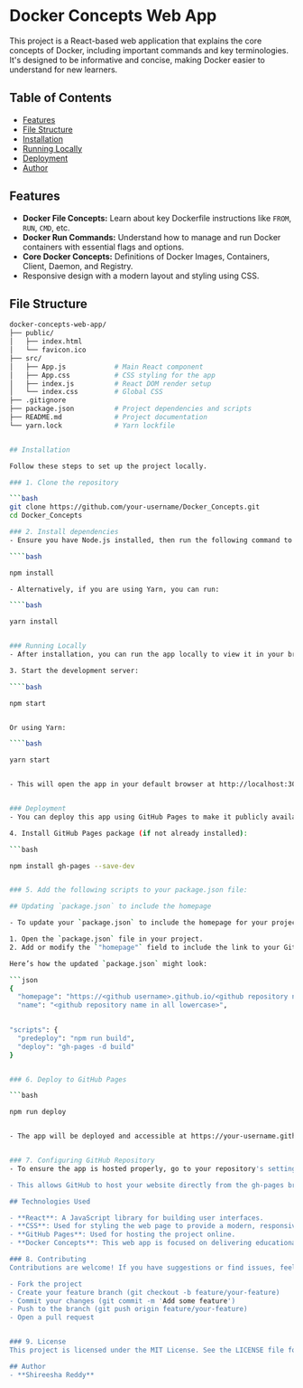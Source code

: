 # Docker Concepts Web App

This project is a React-based web application that explains the core concepts of Docker, including important commands and key terminologies. It's designed to be informative and concise, making Docker easier to understand for new learners.

## Table of Contents

- [Features](#features)
- [File Structure](#file-structure)
- [Installation](#installation)
- [Running Locally](#running-locally)
- [Deployment](#deployment)
- [Author](#author)

## Features

- **Docker File Concepts:** Learn about key Dockerfile instructions like `FROM`, `RUN`, `CMD`, etc.
- **Docker Run Commands:** Understand how to manage and run Docker containers with essential flags and options.
- **Core Docker Concepts:** Definitions of Docker Images, Containers, Client, Daemon, and Registry.
- Responsive design with a modern layout and styling using CSS.

## File Structure

```bash
docker-concepts-web-app/
├── public/
│   ├── index.html
│   └── favicon.ico
├── src/
│   ├── App.js            # Main React component
│   ├── App.css           # CSS styling for the app
│   ├── index.js          # React DOM render setup
│   └── index.css         # Global CSS
├── .gitignore
├── package.json          # Project dependencies and scripts
├── README.md             # Project documentation
└── yarn.lock             # Yarn lockfile


## Installation

Follow these steps to set up the project locally.

### 1. Clone the repository

```bash
git clone https://github.com/your-username/Docker_Concepts.git
cd Docker_Concepts

### 2. Install dependencies
- Ensure you have Node.js installed, then run the following command to install the necessary dependencies.

````bash

npm install

- Alternatively, if you are using Yarn, you can run:

````bash

yarn install


### Running Locally
- After installation, you can run the app locally to view it in your browser.

3. Start the development server:

````bash

npm start


Or using Yarn:

````bash

yarn start


- This will open the app in your default browser at http://localhost:3000/. The app will automatically reload when you make changes to the source code.


### Deployment
- You can deploy this app using GitHub Pages to make it publicly available. Follow the steps below:

4. Install GitHub Pages package (if not already installed):

```bash

npm install gh-pages --save-dev


### 5. Add the following scripts to your package.json file:

## Updating `package.json` to include the homepage

- To update your `package.json` to include the homepage for your project, follow these steps:

1. Open the `package.json` file in your project.
2. Add or modify the `"homepage"` field to include the link to your GitHub Pages site.

Here’s how the updated `package.json` might look:

```json
{
  "homepage": "https://<github username>.github.io/<github repository name>",
  "name": "<github repository name in all lowercase>",
  

"scripts": {
  "predeploy": "npm run build",
  "deploy": "gh-pages -d build"
}


### 6. Deploy to GitHub Pages

```bash

npm run deploy


- The app will be deployed and accessible at https://your-username.github.io/Docker_Concepts/.


### 7. Configuring GitHub Repository
- To ensure the app is hosted properly, go to your repository's settings on GitHub. Under the Pages section, set the source to the gh-pages branch.

- This allows GitHub to host your website directly from the gh-pages branch.

## Technologies Used

- **React**: A JavaScript library for building user interfaces.
- **CSS**: Used for styling the web page to provide a modern, responsive design.
- **GitHub Pages**: Used for hosting the project online.
- **Docker Concepts**: This web app is focused on delivering educational content about Docker.

### 8. Contributing
Contributions are welcome! If you have suggestions or find issues, feel free to open an issue or submit a pull request. For major changes, please open an issue first to discuss what you would like to change.

- Fork the project
- Create your feature branch (git checkout -b feature/your-feature)
- Commit your changes (git commit -m 'Add some feature')
- Push to the branch (git push origin feature/your-feature)
- Open a pull request


### 9. License
This project is licensed under the MIT License. See the LICENSE file for more details.

## Author
- **Shireesha Reddy**












